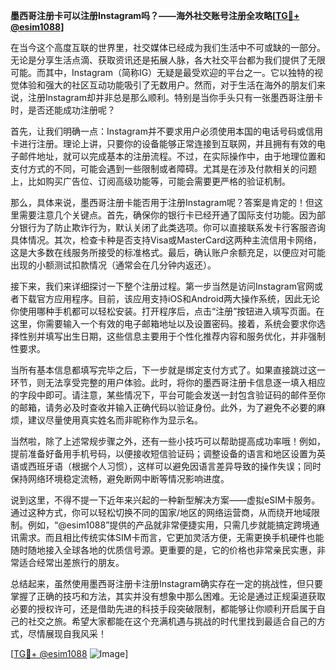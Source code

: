 **墨西哥注册卡可以注册Instagram吗？——海外社交账号注册全攻略[[TG💪+ @esim1088](https://t.me/s/esim1088)]**

在当今这个高度互联的世界里，社交媒体已经成为我们生活中不可或缺的一部分。无论是分享生活点滴、获取资讯还是拓展人脉，各大社交平台都为我们提供了无限可能。而其中，Instagram（简称IG）无疑是最受欢迎的平台之一。它以独特的视觉体验和强大的社区互动功能吸引了无数用户。然而，对于生活在海外的朋友们来说，注册Instagram却并非总是那么顺利。特别是当你手头只有一张墨西哥注册卡时，是否还能成功注册呢？

首先，让我们明确一点：Instagram并不要求用户必须使用本国的电话号码或信用卡进行注册。理论上讲，只要你的设备能够正常连接到互联网，并且拥有有效的电子邮件地址，就可以完成基本的注册流程。不过，在实际操作中，由于地理位置和支付方式的不同，可能会遇到一些限制或者障碍。尤其是在涉及付款相关的问题上，比如购买广告位、订阅高级功能等，可能会需要更严格的验证机制。

那么，具体来说，墨西哥注册卡能否用于注册Instagram呢？答案是肯定的！但这里需要注意几个关键点。首先，确保你的银行卡已经开通了国际支付功能。因为部分银行为了防止欺诈行为，默认关闭了此类选项。你可以直接联系发卡行客服咨询具体情况。其次，检查卡种是否支持Visa或MasterCard这两种主流信用卡网络，这是大多数在线服务所接受的标准格式。最后，确认账户余额充足，以便应对可能出现的小额测试扣款情况（通常会在几分钟内返还）。

接下来，我们来详细探讨一下整个注册过程。第一步当然是访问Instagram官网或者下载官方应用程序。目前，该应用支持iOS和Android两大操作系统，因此无论你使用哪种手机都可以轻松安装。打开程序后，点击“注册”按钮进入填写页面。在这里，你需要输入一个有效的电子邮箱地址以及设置密码。接着，系统会要求你选择性别并填写出生日期，这些信息主要用于个性化推荐内容和服务优化，并非强制性要求。

当所有基本信息都填写完毕之后，下一步就是绑定支付方式了。如果直接跳过这一环节，则无法享受完整的用户体验。此时，将你的墨西哥注册卡信息逐一填入相应的字段中即可。请注意，某些情况下，平台可能会发送一封包含验证码的邮件至你的邮箱，请务必及时查收并输入正确代码以验证身份。此外，为了避免不必要的麻烦，建议尽量使用真实姓名而非昵称作为显示名。

当然啦，除了上述常规步骤之外，还有一些小技巧可以帮助提高成功率哦！例如，提前准备好备用手机号码，以便接收短信验证码；调整设备的语言和地区设置为英语或西班牙语（根据个人习惯），这样可以避免因语言差异导致的操作失误；同时保持网络环境稳定流畅，避免断网中断等情况影响进度。

说到这里，不得不提一下近年来兴起的一种新型解决方案——虚拟eSIM卡服务。通过这种方式，你可以轻松切换不同的国家/地区的网络运营商，从而绕开地域限制。例如，“@esim1088”提供的产品就非常便捷实用，只需几步就能搞定跨境通讯需求。而且相比传统实体SIM卡而言，它更加灵活方便，无需更换手机硬件也能随时随地接入全球各地的优质信号源。更重要的是，它的价格也非常亲民实惠，非常适合经常出差旅行的朋友。

总结起来，虽然使用墨西哥注册卡注册Instagram确实存在一定的挑战性，但只要掌握了正确的技巧和方法，其实并没有想象中那么困难。无论是通过正规渠道获取必要的授权许可，还是借助先进的科技手段突破限制，都能够让你顺利开启属于自己的社交之旅。希望大家都能在这个充满机遇与挑战的时代里找到最适合自己的方式，尽情展现自我风采！

[[TG💪+ @esim1088](https://t.me/s/esim1088) ![Image](https://i.postimg.cc/4NQfJmqS/Snipaste-2025-05-13-00-14-12.png)]
